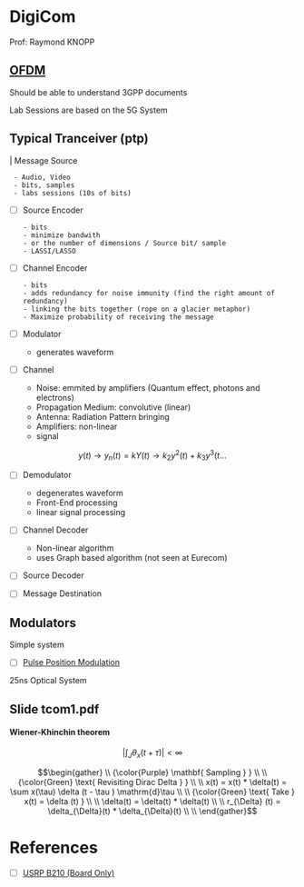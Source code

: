 # DigiCom

Prof: Raymond KNOPP

## [OFDM](https://en.wikipedia.org/wiki/Orthogonal_frequency-division_multiplexing)

Should be able to understand 3GPP documents

Lab Sessions are based on the 5G System

## Typical Tranceiver (ptp)


|  Message Source

     - Audio, Video
     - bits, samples 
     - labs sessions (10s of bits)

- [ ] Source Encoder

      - bits
      - minimize bandwith 
      - or the number of dimensions / Source bit/ sample
      - LASSI/LASSO

- [ ] Channel Encoder

      - bits
      - adds redundancy for noise immunity (find the right amount of redundancy)
      - linking the bits together (rope on a glacier metaphor)
      - Maximize probability of receiving the message

- [ ] Modulator 

   - generates waveform


- [ ] Channel

   - Noise: emmited by amplifiers (Quantum effect, photons and electrons)
   - Propagation Medium: convolutive (linear)
   - Antenna: Radiation Pattern bringing 
   - Amplifiers: non-linear
   - signal

```math
y(t) \to y_n(t) = k Y(t) \to k_2 y^2(t) +  k_3 y^3(t \dots
```

- [ ] Demodulator 

   - degenerates waveform
   - Front-End processing
   - linear signal processing

- [ ] Channel Decoder

   - Non-linear algorithm
   - uses Graph based algorithm (not seen at Eurecom)
      
- [ ] Source Decoder

   
 - [ ] Message Destination

## Modulators

Simple system

- [ ] [Pulse Position Modulation](https://en.wikipedia.org/wiki/Pulse-position_modulation)
   
25ns Optical System

## Slide tcom1.pdf

#### Wiener-Khinchin theorem

```math
| \int_J \theta_x(t + \tau) | < \infty 
```

```math
\begin{gather}
   \\
   {\color{Purple} \mathbf{ Sampling } } \\
    \\
   {\color{Green} \text{ Revisiting Dirac Delta } } \\
    \\
    x(t) = x(t) * \delta(t) = \sum x(\tau) \delta (t - \tau )  \mathrm{d}\tau  \\
    \\
   {\color{Green} \text{ Take } x(t) = \delta (t) } \\
    \\
    \delta(t) = \delta(t) * \delta(t)  \\
    \\
    r_{\Delta} (t) = \delta_{\Delta}(t) * \delta_{\Delta}(t)  \\
    \\
\end{gather}
```

# References

- [ ] [USRP B210 (Board Only)](https://www.ettus.com/all-products/ub210-kit/)


